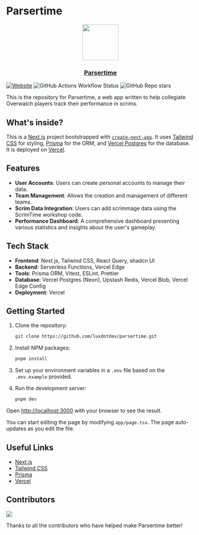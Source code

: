 # Parsertime

<p align="center">
  <a href="https://parsertime.app/">
    <img src="https://parsertime.app/icon.png" height="96">
    <h3 align="center">Parsertime</h3>
  </a>
</p>

[![Website](https://img.shields.io/website?style=for-the-badge&labelColor=000&up_message=Operational&url=https%3A%2F%2Fparsertime.app)](https://parsertime.app)
![GitHub Actions Workflow Status](https://img.shields.io/github/actions/workflow/status/lucasdoell/parsertime/vitest.yml?style=for-the-badge&label=Tests&labelColor=000)
![GitHub Repo stars](https://img.shields.io/github/stars/lucasdoell/parsertime?style=for-the-badge&labelColor=000)

This is the repository for Parsertime, a web app written to help collegiate Overwatch players track their performance in scrims.

## What's inside?

This is a [Next.js](https://nextjs.org/) project bootstrapped with [`create-next-app`](https://github.com/vercel/next.js/tree/canary/packages/create-next-app). It uses [Tailwind CSS](https://tailwindcss.com/) for styling, [Prisma](https://prisma.io) for the ORM, and [Vercel Postgres](https://vercel.com/docs/storage/vercel-postgres) for the database. It is deployed on [Vercel](https://vercel.com/).

## Features

- **User Accounts**: Users can create personal accounts to manage their data.
- **Team Management**: Allows the creation and management of different teams.
- **Scrim Data Integration**: Users can add scrimmage data using the ScrimTime workshop code.
- **Performance Dashboard**: A comprehensive dashboard presenting various statistics and insights about the user's gameplay.

## Tech Stack

- **Frontend**: Next.js, Tailwind CSS, React Query, shadcn UI
- **Backend**: Serverless Functions, Vercel Edge
- **Tools**: Prisma ORM, Vitest, ESLint, Prettier
- **Database**: Vercel Postgres (Neon), Upstash Redis, Vercel Blob, Vercel Edge Config
- **Deployment**: Vercel

## Getting Started

1. Clone the repository:
   ```sh
   git clone https://github.com/luxdotdev/parsertime.git
   ```
2. Install NPM packages:
   ```sh
   pnpm install
   ```
3. Set up your environment variables in a `.env` file based on the `.env.example` provided.

4. Run the development server:
   ```bash
   pnpm dev
   ```

Open [http://localhost:3000](http://localhost:3000) with your browser to see the result.

You can start editing the page by modifying `app/page.tsx`. The page auto-updates as you edit the file.

## Useful Links

- [Next.js](https://nextjs.org/)
- [Tailwind CSS](https://tailwindcss.com/)
- [Prisma](https://www.prisma.io/)
- [Vercel](https://vercel.com/)

## Contributors

<a href="https://github.com/luxdotdev/parsertime/graphs/contributors">
  <img src="https://contrib.rocks/image?repo=luxdotdev/parsertime" />
</a>

Thanks to all the contributors who have helped make Parsertime better!
